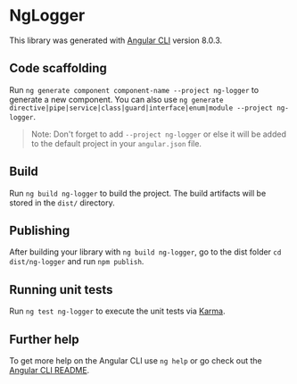 # NgLogger

This library was generated with [Angular CLI](https://github.com/angular/angular-cli) version 8.0.3.

## Code scaffolding

Run `ng generate component component-name --project ng-logger` to generate a new component. You can also use `ng generate directive|pipe|service|class|guard|interface|enum|module --project ng-logger`.
> Note: Don't forget to add `--project ng-logger` or else it will be added to the default project in your `angular.json` file. 

## Build

Run `ng build ng-logger` to build the project. The build artifacts will be stored in the `dist/` directory.

## Publishing

After building your library with `ng build ng-logger`, go to the dist folder `cd dist/ng-logger` and run `npm publish`.

## Running unit tests

Run `ng test ng-logger` to execute the unit tests via [Karma](https://karma-runner.github.io).

## Further help

To get more help on the Angular CLI use `ng help` or go check out the [Angular CLI README](https://github.com/angular/angular-cli/blob/master/README.md).
